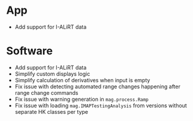 # App

- Add support for I-ALiRT data

# Software

- Add support for I-ALiRT data
- Simplify custom displays logic
- Simplify calculation of derivatives when input is empty
- Fix issue with detecting automated range changes happening after range change commands
- Fix issue with warning generation in `mag.process.Ramp`
- Fix issue with loading `mag.IMAPTestingAnalysis` from versions without separate HK classes per type